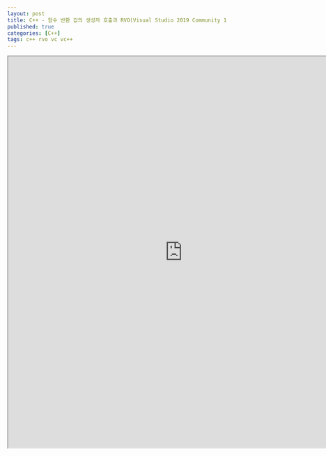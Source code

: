 ```yaml
---
layout: post
title: C++ - 함수 반환 값의 생성자 호출과 RVO(Visual Studio 2019 Community 16.7.0 Preview 2.0)
published: true
categories: [C++]
tags: c++ rvo vc vc++
---
```

<iframe width="800" height="900" src="https://docs.google.com/document/d/e/2PACX-1vRrXIyJ4dZ3NcL8cA44eBQC5Kdnv7PJXpN8S6l5rRV_X0DJrEEi7Ekc7c4rnblgptjnj7n3w9l2-8ZD/pub?embedded=true"></iframe>   
  